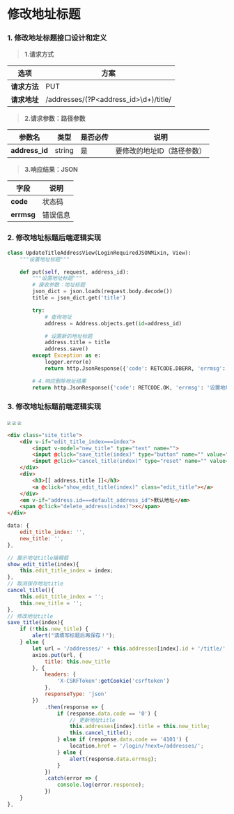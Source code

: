 # 修改地址标题

### 1. 修改地址标题接口设计和定义

> **1.请求方式**

| 选项 | 方案 |
| ---------------- | ---------------- |
| **请求方法** | PUT |
| **请求地址** | /addresses/(?P&lt;address_id&gt;\d+)/title/ |

> **2.请求参数：路径参数**

| 参数名 | 类型 | 是否必传 | 说明 |
| ---------------- | ---------------- | ---------------- | ---------------- |
| **address_id** | string | 是 | 要修改的地址ID（路径参数） |

> **3.响应结果：JSON**

| 字段 | 说明 |
| ---------------- | ---------------- |
| **code** | 状态码 |
| **errmsg** | 错误信息 |


### 2. 修改地址标题后端逻辑实现

```python
class UpdateTitleAddressView(LoginRequiredJSONMixin, View):
    """设置地址标题"""

    def put(self, request, address_id):
        """设置地址标题"""
        # 接收参数：地址标题
        json_dict = json.loads(request.body.decode())
        title = json_dict.get('title')

        try:
            # 查询地址
            address = Address.objects.get(id=address_id)

            # 设置新的地址标题
            address.title = title
            address.save()
        except Exception as e:
            logger.error(e)
            return http.JsonResponse({'code': RETCODE.DBERR, 'errmsg': '设置地址标题失败'})

        # 4.响应删除地址结果
        return http.JsonResponse({'code': RETCODE.OK, 'errmsg': '设置地址标题成功'})
```

### 3. 修改地址标题前端逻辑实现

<img src="/user-center/images/12设置地址标题1.png" style="zoom:50%">
<img src="/user-center/images/12设置地址标题2.png" style="zoom:50%">
<img src="/user-center/images/12设置地址标题3.png" style="zoom:50%">

```html
<div class="site_title">
    <div v-if="edit_title_index===index">
        <input v-model="new_title" type="text" name="">
        <input @click="save_title(index)" type="button" name="" value="保 存">
        <input @click="cancel_title(index)" type="reset" name="" value="取 消">
    </div>
    <div>
        <h3>[[ address.title ]]</h3>
        <a @click="show_edit_title(index)" class="edit_title"></a>
    </div>
    <em v-if="address.id===default_address_id">默认地址</em>
    <span @click="delete_address(index)">×</span>
</div>
```

```js
data: {
    edit_title_index: '',
    new_title: '',
},
```

```js
// 展示地址title编辑框
show_edit_title(index){
    this.edit_title_index = index;
},
// 取消保存地址title
cancel_title(){
    this.edit_title_index = '';
    this.new_title = '';
},
// 修改地址title
save_title(index){
    if (!this.new_title) {
        alert("请填写标题后再保存！");
    } else {
        let url = '/addresses/' + this.addresses[index].id + '/title/';
        axios.put(url, {
            title: this.new_title
        }, {
            headers: {
                'X-CSRFToken':getCookie('csrftoken')
            },
            responseType: 'json'
        })
            .then(response => {
                if (response.data.code == '0') {
                    // 更新地址title
                    this.addresses[index].title = this.new_title;
                    this.cancel_title();
                } else if (response.data.code == '4101') {
                    location.href = '/login/?next=/addresses/';
                } else {
                    alert(response.data.errmsg);
                }
            })
            .catch(error => {
                console.log(error.response);
            })
    }
},
```
